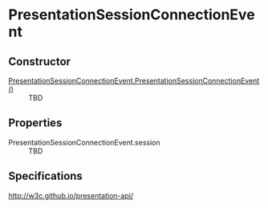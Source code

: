 # PresentationSessionConnectionEvent

## Constructor

<dl>
  <dt><a href="PresentationSessionConnectionEventInit.md">PresentationSessionConnectionEvent.PresentationSessionConnectionEvent()</a></dt>
  <dd>TBD</dd>
</dt>

## Properties

<dl>
  <dt>PresentationSessionConnectionEvent.session</dt>
  <dd>TBD</dd>
</dl>

## Specifications

<http://w3c.github.io/presentation-api/>
